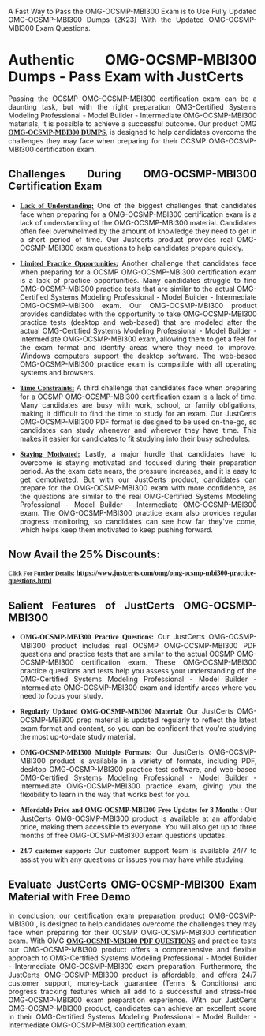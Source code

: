 <p dir="auto" style="text-align: justify;">A Fast Way to Pass the OMG-OCSMP-MBI300 Exam is to Use Fully Updated OMG-OCSMP-MBI300 Dumps (2K23) With the Updated OMG-OCSMP-MBI300 Exam Questions.</p>

<h1 style="text-align: justify;"><strong>Authentic OMG-OCSMP-MBI300 Dumps - Pass Exam with JustCerts</strong></h1>

<p style="text-align: justify;">Passing the OCSMP OMG-OCSMP-MBI300 certification exam can be a daunting task, but with the right preparation OMG-Certified Systems Modeling Professional - Model Builder - Intermediate OMG-OCSMP-MBI300 materials, it is possible to achieve a successful outcome. Our product OMG <strong><a href="https://www.justcerts.com/omg/omg-ocsmp-mbi300-practice-questions.html"><span style="font-family:Georgia,serif;"><u>OMG-OCSMP-MBI300 DUMPS</u></span></a></strong>, is designed to help candidates overcome the challenges they may face when preparing for their OCSMP OMG-OCSMP-MBI300 certification exam.</p>

<h2 style="text-align: justify;"><strong>Challenges During OMG-OCSMP-MBI300 Certification Exam</strong></h2>

<ul>
	<li style="text-align: justify;"><u><span style="font-family:Georgia,serif;"><strong>Lack of Understanding:</strong></span></u> One of the biggest challenges that candidates face when preparing for a OMG-OCSMP-MBI300 certification exam is a lack of understanding of the OMG-OCSMP-MBI300 material. Candidates often feel overwhelmed by the amount of knowledge they need to get in a short period of time. Our Justcerts product provides real OMG-OCSMP-MBI300 exam questions to help candidates prepare quickly.</li>
</ul>

<ul>
	<li style="text-align: justify;"><u><span style="font-family:Georgia,serif;"><strong>Limited Practice Opportunities:</strong></span></u> Another challenge that candidates face when preparing for a OCSMP OMG-OCSMP-MBI300 certification exam is a lack of practice opportunities. Many candidates struggle to find OMG-OCSMP-MBI300 practice tests that are similar to the actual OMG-Certified Systems Modeling Professional - Model Builder - Intermediate OMG-OCSMP-MBI300 exam. Our OMG-OCSMP-MBI300 product provides candidates with the opportunity to take OMG-OCSMP-MBI300 practice tests (desktop and web-based) that are modeled after the actual OMG-Certified Systems Modeling Professional - Model Builder - Intermediate OMG-OCSMP-MBI300 exam, allowing them to get a feel for the exam format and identify areas where they need to improve. Windows computers support the desktop software. The web-based OMG-OCSMP-MBI300 practice exam is compatible with all operating systems and browsers.</li>
</ul>

<ul>
	<li style="text-align: justify;"><u><span style="font-family:Georgia,serif;"><strong>Time Constraints:</strong></span></u> A third challenge that candidates face when preparing for a OCSMP OMG-OCSMP-MBI300 certification exam is a lack of time. Many candidates are busy with work, school, or family obligations, making it difficult to find the time to study for an exam. Our JustCerts OMG-OCSMP-MBI300 PDF format is designed to be used on-the-go, so candidates can study whenever and wherever they have time. This makes it easier for candidates to fit studying into their busy schedules.</li>
</ul>

<ul>
	<li style="text-align: justify;"><u><span style="font-family:Georgia,serif;"><strong>Staying Motivated:</strong></span></u> Lastly, a major hurdle that candidates have to overcome is staying motivated and focused during their preparation period. As the exam date nears, the pressure increases, and it is easy to get demotivated. But with our JustCerts product, candidates can prepare for the OMG-OCSMP-MBI300 exam with more confidence, as the questions are similar to the real OMG-Certified Systems Modeling Professional - Model Builder - Intermediate OMG-OCSMP-MBI300 exam. The OMG-OCSMP-MBI300 practice exam also provides regular progress monitoring, so candidates can see how far they've come, which helps keep them motivated to keep pushing forward.</li>
</ul>

<h2 style="text-align: justify;"><strong>Now Avail the 25% Discounts:</strong></h2>

<p><span style="font-size:12px;"><u><span style="font-family:Georgia,serif;"><strong>Click For Further Details:</strong></span></u></span><span style="font-size:14px;"><span style="font-family:Georgia,serif;"><strong> <a href="https://www.justcerts.com/omg/omg-ocsmp-mbi300-practice-questions.html">https://www.justcerts.com/omg/omg-ocsmp-mbi300-practice-questions.html</a></strong></span></span></p>

<h2 style="text-align: justify;"><strong>Salient Features of JustCerts OMG-OCSMP-MBI300</strong></h2>

<ul>
	<li style="text-align: justify;"><span style="font-family:Georgia,serif;"><strong>OMG-OCSMP-MBI300 Practice Questions:</strong></span> Our JustCerts OMG-OCSMP-MBI300 product includes real OCSMP OMG-OCSMP-MBI300 PDF questions and practice tests that are similar to the actual OCSMP OMG-OCSMP-MBI300 certification exam. These OMG-OCSMP-MBI300 practice questions and tests help you assess your understanding of the OMG-Certified Systems Modeling Professional - Model Builder - Intermediate OMG-OCSMP-MBI300 exam and identify areas where you need to focus your study.</li>
</ul>

<ul>
	<li style="text-align: justify;"><span style="font-family:Georgia,serif;"><strong>Regularly Updated OMG-OCSMP-MBI300 Material:</strong></span> Our JustCerts OMG-OCSMP-MBI300 prep material is updated regularly to reflect the latest exam format and content, so you can be confident that you're studying the most up-to-date study material.</li>
</ul>

<ul>
	<li style="text-align: justify;"><span style="font-family:Georgia,serif;"><strong>OMG-OCSMP-MBI300 Multiple Formats:</strong></span> Our JustCerts OMG-OCSMP-MBI300 product is available in a variety of formats, including PDF, desktop OMG-OCSMP-MBI300 practice test software, and web-based OMG-Certified Systems Modeling Professional - Model Builder - Intermediate OMG-OCSMP-MBI300 practice exam, giving you the flexibility to learn in the way that works best for you.</li>
</ul>

<ul>
	<li style="text-align: justify;"><span style="font-family:Georgia,serif;"><strong>Affordable Price and OMG-OCSMP-MBI300 Free Updates for 3 Months</strong></span> : Our JustCerts OMG-OCSMP-MBI300 product is available at an affordable price, making them accessible to everyone. You will also get up to three months of free OMG-OCSMP-MBI300 exam questions updates.</li>
</ul>

<ul>
	<li style="text-align: justify;"><span style="font-family:Georgia,serif;"><strong>24/7 customer support:</strong></span> Our customer support team is available 24/7 to assist you with any questions or issues you may have while studying.</li>
</ul>

<h2 style="text-align: justify;"><strong>Evaluate JustCerts OMG-OCSMP-MBI300 Exam Material with Free Demo</strong></h2>

<p style="text-align: justify;">In conclusion, our certification exam preparation product OMG-OCSMP-MBI300 , is designed to help candidates overcome the challenges they may face when preparing for their OCSMP OMG-OCSMP-MBI300 certification exam. With OMG <a href="https://www.justcerts.com/omg/omg-ocsmp-mbi300-practice-questions.html"><u><strong><span style="font-family:Georgia,serif;">OMG-OCSMP-MBI300 PDF QUESTIONS</span></strong></u></a> and practice tests our OMG-OCSMP-MBI300 product offers a comprehensive and flexible approach to OMG-Certified Systems Modeling Professional - Model Builder - Intermediate OMG-OCSMP-MBI300 exam preparation. Furthermore, the JustCerts OMG-OCSMP-MBI300 product is affordable, and offers 24/7 customer support, money-back guarantee (Terms & Conditions) and progress tracking features which all add to a successful and stress-free OMG-OCSMP-MBI300 exam preparation experience. With our JustCerts OMG-OCSMP-MBI300 product, candidates can achieve an excellent score in their OMG-Certified Systems Modeling Professional - Model Builder - Intermediate OMG-OCSMP-MBI300 certification exam.</p>
